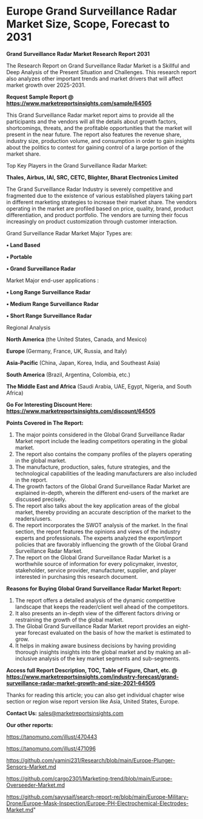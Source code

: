 # Europe Grand Surveillance Radar Market Size, Scope, Forecast to 2031

<strong>Grand Surveillance Radar Market Research Report 2031</strong>

The Research Report on Grand Surveillance Radar Market is a Skillful and Deep Analysis of the Present Situation and Challenges. This research report also analyzes other important trends and market drivers that will affect market growth over 2025-2031.

<strong>Request Sample Report @ <a href=https://www.marketreportsinsights.com/sample/64505>https://www.marketreportsinsights.com/sample/64505</a></strong>

This Grand Surveillance Radar market report aims to provide all the participants and the vendors will all the details about growth factors, shortcomings, threats, and the profitable opportunities that the market will present in the near future. The report also features the revenue share, industry size, production volume, and consumption in order to gain insights about the politics to contest for gaining control of a large portion of the market share.

Top Key Players in the Grand Surveillance Radar Market:

<strong>Thales, Airbus, IAI, SRC, CETC, Blighter, Bharat Electronics Limited</strong>

The Grand Surveillance Radar Industry is severely competitive and fragmented due to the existence of various established players taking part in different marketing strategies to increase their market share. The vendors operating in the market are profiled based on price, quality, brand, product differentiation, and product portfolio. The vendors are turning their focus increasingly on product customization through customer interaction.

Grand Surveillance Radar Market Major Types are:

<strong>• Land Based

• Portable

• Grand Surveillance Radar</strong>

Market Major end-user applications :

<strong>• Long Range Surveillance Radar

• Medium Range Surveillance Radar

• Short Range Surveillance Radar</strong>

Regional Analysis

</u><strong><b>North America</b></strong> (the United States, Canada, and Mexico)

<strong><b>Europe </b></strong>(Germany, France, UK, Russia, and Italy)

<strong><b>Asia-Pacific</b></strong> (China, Japan, Korea, India, and Southeast Asia)

<strong><b>South America</b></strong> (Brazil, Argentina, Colombia, etc.)

<strong><b>The Middle East and Africa</b></strong> (Saudi Arabia, UAE, Egypt, Nigeria, and South Africa)

<strong>Go For Interesting Discount Here: <a href=https://www.marketreportsinsights.com/discount/64505>https://www.marketreportsinsights.com/discount/64505</a></strong>

<strong>Points Covered in The Report:</strong>
<ol>
  <li>The major points considered in the Global Grand Surveillance Radar Market report include the leading competitors operating in the global market.</li>
  <li>The report also contains the company profiles of the players operating in the global market.</li>
  <li>The manufacture, production, sales, future strategies, and the technological capabilities of the leading manufacturers are also included in the report.</li>
  <li>The growth factors of the Global Grand Surveillance Radar Market are explained in-depth, wherein the different end-users of the market are discussed precisely.</li>
  <li>The report also talks about the key application areas of the global market, thereby providing an accurate description of the market to the readers/users.</li>
  <li>The report incorporates the SWOT analysis of the market. In the final section, the report features the opinions and views of the industry experts and professionals. The experts analyzed the export/import policies that are favorably influencing the growth of the Global Grand Surveillance Radar Market.</li>
  <li>The report on the Global Grand Surveillance Radar Market is a worthwhile source of information for every policymaker, investor, stakeholder, service provider, manufacturer, supplier, and player interested in purchasing this research document.</li>
</ol>
<strong>Reasons for Buying Global Grand Surveillance Radar Market Report:</strong>

<ol>
  <li>The report offers a detailed analysis of the dynamic competitive landscape that keeps the reader/client well ahead of the competitors.</li>
  <li>It also presents an in-depth view of the different factors driving or restraining the growth of the global market.</li>
  <li>The Global Grand Surveillance Radar Market report provides an eight-year forecast evaluated on the basis of how the market is estimated to grow.</li>
  <li>It helps in making aware business decisions by having providing thorough insights insights into the global market and by making an all-inclusive analysis of the key market segments and sub-segments.</li>
</ol>
<strong>Access full Report Description, TOC, Table of Figure, Chart, etc. @ <a href=https://www.marketreportsinsights.com/industry-forecast/grand-surveillance-radar-market-growth-and-size-2021-64505>https://www.marketreportsinsights.com/industry-forecast/grand-surveillance-radar-market-growth-and-size-2021-64505</a></strong>


Thanks for reading this article; you can also get individual chapter wise section or region wise report version like Asia, United States, Europe.

<strong>Contact Us:</strong>
sales@marketreportsinsights.com

<strong>Our other reports:</strong>

<a href=https://tanomuno.com/illust/470443>https://tanomuno.com/illust/470443</a>

<a href=https://tanomuno.com/illust/471096>https://tanomuno.com/illust/471096</a>

<a href=https://github.com/yamini231/Research/blob/main/Europe-Plunger-Sensors-Market.md>https://github.com/yamini231/Research/blob/main/Europe-Plunger-Sensors-Market.md</a>

<a href=https://github.com/cargo2301/Marketing-trend/blob/main/Europe-Overseeder-Market.md>https://github.com/cargo2301/Marketing-trend/blob/main/Europe-Overseeder-Market.md</a>

<a href=https://github.com/sayysaif/search-report-re/blob/main/Europe-Military-Drone/Europe-Mask-Inspection/Europe-PH-Electrochemical-Electrodes-Market.md>https://github.com/sayysaif/search-report-re/blob/main/Europe-Military-Drone/Europe-Mask-Inspection/Europe-PH-Electrochemical-Electrodes-Market.md</a>"
